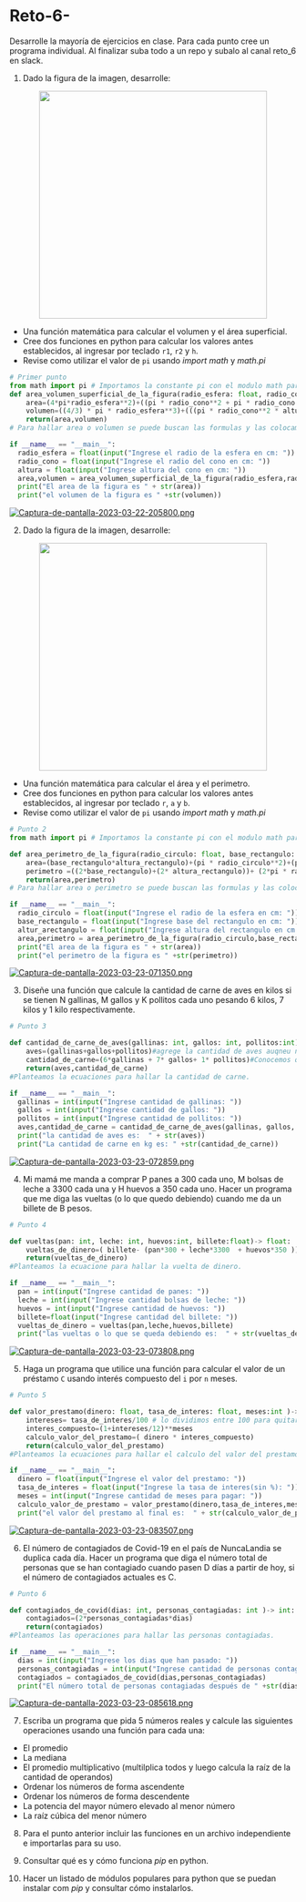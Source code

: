 # Reto-6-
Desarrolle la mayoría de ejercicios en clase. Para cada punto cree un programa individual. Al finalizar suba todo a un repo y subalo al canal reto_6 en slack.

1. Dado la figura de la imagen, desarrolle:

<div align='center'>
<figure> <img src="https://i.postimg.cc/FRvCmpxx/image.png" alt="" width="400" height="auto"/></br>
<figcaption><b></b></figcaption></figure>
</div>

+ Una función matemática para calcular el volumen y el área superficial.
+ Cree dos funciones en python para calcular los valores antes establecidos, al ingresar por teclado `r1`, `r2` y `h`.
+ Revise como utilizar el valor de `pi` usando *import math* y *math.pi*
```python
# Primer punto
from math import pi # Importamos la constante pi con el modulo math para las operaciones 
def area_volumen_superficial_de_la_figura(radio_esfera: float, radio_cono: float, altura:float)-> float:
    area=(4*pi*radio_esfera**2)+((pi * radio_cono**2 + pi * radio_cono * (altura**2 + radio_cono**2)** 0.5 ))
    volumen=((4/3) * pi * radio_esfera**3)+(((pi * radio_cono**2 * altura) / 3))
    return(area,volumen)
# Para hallar area o volumen se puede buscan las formulas y las colocamos como podemos observar

if __name__ == "__main__":
  radio_esfera = float(input("Ingrese el radio de la esfera en cm: "))
  radio_cono = float(input("Ingrese el radio del cono en cm: "))
  altura = float(input("Ingrese altura del cono en cm: "))
  area,volumen = area_volumen_superficial_de_la_figura(radio_esfera,radio_cono, altura)
  print("El area de la figura es " + str(area))
  print("el volumen de la figura es " +str(volumen))
```
[![Captura-de-pantalla-2023-03-22-205800.png](https://i.postimg.cc/zX5Tx9Tr/Captura-de-pantalla-2023-03-22-205800.png)](https://postimg.cc/Yjn49DXn)

2. Dado la figura de la imagen, desarrolle:

<div align='center'>
<figure> <img src="https://i.postimg.cc/1t4MrzsL/image.png" alt="" width="400" height="auto"/></br>
<figcaption><b></b></figcaption></figure>
</div>

+ Una función matemática para calcular el área y el perimetro.
+ Cree dos funciones en python para calcular los valores antes establecidos, al ingresar por teclado `r`, `a` y `b`.
+ Revise como utilizar el valor de `pi` usando *import math* y *math.pi*
``` python
# Punto 2
from math import pi # Importamos la constante pi con el modulo math para las operaciones 

def area_perimetro_de_la_figura(radio_circulo: float, base_rectangulo: float, altura_rectangulo:float)-> float:
    area=(base_rectangulo*altura_rectangulo)+(pi * radio_circulo**2)+(pi*radio_circulo**2)
    perimetro =((2*base_rectangulo)+(2* altura_rectangulo))+ (2*pi * radio_circulo)+(2* pi *radio_circulo)
    return(area,perimetro)
# Para hallar area o perimetro se puede buscan las formulas y las colocamos como podemos observar

if __name__ == "__main__":
  radio_circulo = float(input("Ingrese el radio de la esfera en cm: "))
  base_rectangulo = float(input("Ingrese base del rectangulo en cm: "))
  altur_arectangulo = float(input("Ingrese altura del rectangulo en cm: "))
  area,perimetro = area_perimetro_de_la_figura(radio_circulo,base_rectangulo,altur_arectangulo )
  print("El area de la figura es " + str(area))
  print("el perimetro de la figura es " +str(perimetro))
```

[![Captura-de-pantalla-2023-03-23-071350.png](https://i.postimg.cc/ydc2wfYR/Captura-de-pantalla-2023-03-23-071350.png)](https://postimg.cc/MMZsBmBZ)

3. Diseñe una función que calcule la cantidad de carne de aves en kilos si se tienen N gallinas, M gallos y K pollitos cada uno pesando 6 kilos, 7 kilos y 1 kilo respectivamente.
``` python
# Punto 3

def cantidad_de_carne_de_aves(gallinas: int, gallos: int, pollitos:int)-> int:
    aves=(gallinas+gallos+pollitos)#agrege la cantidad de aves auqneu no es necesario fue por gusto.
    cantidad_de_carne=(6*gallinas + 7* gallos+ 1* pollitos)#Conocemos que las gallinas pesan 6kg los gallos 7kg y los pollitos 1kg.
    return(aves,cantidad_de_carne)
#Planteamos la ecuaciones para hallar la cantidad de carne.

if __name__ == "__main__":
  gallinas = int(input("Ingrese cantidad de gallinas: "))
  gallos = int(input("Ingrese cantidad de gallos: "))
  pollitos = int(input("Ingrese cantidad de pollitos: "))
  aves,cantidad_de_carne = cantidad_de_carne_de_aves(gallinas, gallos, pollitos )
  print("la cantidad de aves es:  " + str(aves))
  print("La cantidad de carne en kg es: " +str(cantidad_de_carne))
```

[![Captura-de-pantalla-2023-03-23-072859.png](https://i.postimg.cc/hjWH4GgJ/Captura-de-pantalla-2023-03-23-072859.png)](https://postimg.cc/zL7d08y5)

4. Mi mamá me manda a comprar P panes a 300 cada uno, M bolsas de leche a  3300 cada una y H huevos a  350 cada uno. Hacer un programa que me diga las vueltas (o lo que quedo debiendo) cuando me da un billete de B pesos.
``` python
# Punto 4

def vueltas(pan: int, leche: int, huevos:int, billete:float)-> float:
    vueltas_de_dinero=( billete- (pan*300 + leche*3300  + huevos*350 ))#Conocemos los valores porque el problema nos da los datos.
    return(vueltas_de_dinero)
#Planteamos la ecuacione para hallar la vuelta de dinero.

if __name__ == "__main__":
  pan = int(input("Ingrese cantidad de panes: "))
  leche = int(input("Ingrese cantidad bolsas de leche: "))
  huevos = int(input("Ingrese cantidad de huevos: "))
  billete=float(input("Ingrese cantidad del billete: "))
  vueltas_de_dinero = vueltas(pan,leche,huevos,billete)
  print("las vueltas o lo que se queda debiendo es:  " + str(vueltas_de_dinero))
```

[![Captura-de-pantalla-2023-03-23-073808.png](https://i.postimg.cc/qBPqysLS/Captura-de-pantalla-2023-03-23-073808.png)](https://postimg.cc/c6cdN8PB)


5. Haga un programa que utilice una función para calcular el valor de un préstamo `C` usando interés compuesto del `i` por `n` meses.
``` python
# Punto 5

def valor_prestamo(dinero: float, tasa_de_interes: float, meses:int )-> float:
    intereses= tasa_de_interes/100 # lo dividimos entre 100 para quitar el porcentaje
    interes_compuesto=(1+intereses/12)**meses 
    calculo_valor_del_prestamo=( dinero * interes_compuesto)
    return(calculo_valor_del_prestamo)
#Planteamos la ecuaciones para hallar el calculo del valor del prestamo.

if __name__ == "__main__":
  dinero = float(input("Ingrese el valor del prestamo: "))
  tasa_de_interes = float(input("Ingrese la tasa de interes(sin %): "))
  meses = int(input("Ingrese cantidad de meses para pagar: "))
  calculo_valor_de_prestamo = valor_prestamo(dinero,tasa_de_interes,meses)
  print("el valor del prestamo al final es:  " + str(calculo_valor_de_prestamo))
```

[![Captura-de-pantalla-2023-03-23-083507.png](https://i.postimg.cc/SN49ng9T/Captura-de-pantalla-2023-03-23-083507.png)](https://postimg.cc/DmC0DdBL)



6. El número de contagiados de Covid-19 en el país de NuncaLandia se duplica cada día. Hacer un programa que diga el número total de personas que se han contagiado cuando pasen D días a partir de hoy, si el número de contagiados actuales es C.
``` python
# Punto 6

def contagiados_de_covid(dias: int, personas_contagiadas: int )-> int:
    contagiados=(2*personas_contagiadas*dias)
    return(contagiados)
#Planteamos las operaciones para hallar las personas contagiadas.

if __name__ == "__main__":
  dias = int(input("Ingrese los dias que han pasado: "))
  personas_contagiadas = int(input("Ingrese cantidad de personas contagiadas: "))
  contagiados = contagiados_de_covid(dias,personas_contagiadas)
  print("El número total de personas contagiadas después de " +str(dias)+ " días es: "+str(contagiados))
```

[![Captura-de-pantalla-2023-03-23-085618.png](https://i.postimg.cc/Z5PRNmrX/Captura-de-pantalla-2023-03-23-085618.png)](https://postimg.cc/VJ6my3ZF)



7. Escriba un programa que pida 5 números reales y calcule las siguientes operaciones usando una función para cada una:
  + El promedio
  + La mediana 
  + El promedio multiplicativo (multilplica todos y luego calcula la raíz de la cantidad de operandos)
  + Ordenar los números de forma ascendente
  + Ordenar los números de forma descendente
  + La potencia del mayor número elevado al menor número
  + La raíz cúbica del menor número

8. Para el punto anterior incluir las funciones en un archivo independiente e importarlas para su uso.

9. Consultar qué es y cómo funciona *pip* en python.

10. Hacer un listado de módulos populares para python que se puedan instalar com *pip* y consultar cómo instalarlos.


